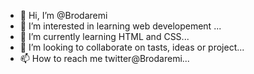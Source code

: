 - 👋 Hi, I’m @Brodaremi
- 👀 I’m interested in learning web developement ...
- 🌱 I’m currently learning HTML and CSS...
- 💞️ I’m looking to collaborate on tasts, ideas or project...
- 📫 How to reach me twitter@Brodaremi...

<!---
Brodaremi/Brodaremi is a ✨ special ✨ repository because its `README.md` (this file) appears on your GitHub profile.
You can click the Preview link to take a look at your changes.
--->
